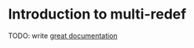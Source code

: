 # Introduction to multi-redef

TODO: write [great documentation](http://jacobian.org/writing/what-to-write/)

